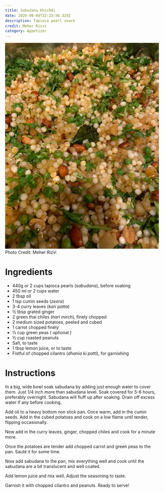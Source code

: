 ```yaml
---
title: Sabudana Khichdi
date: 2020-08-04T22:23:56.329Z
description: Tapioca pearl snack
credit: Meher Rizvi
category: Appetizer
---
```

![sabudana khichdi](sabudana-khichdi.jpeg)
Photo Credit: Meher Rizvi

# Ingredients
* 440g or 2 cups tapioca pearls (_sabudana_), before soaking
* 450 ml or 2 cups water
* 2 tbsp oil
* 1 tsp cumin seeds (_zeera_)
* 3-4 curry leaves (_kari patta_)
* ½ tbsp grated ginger 
* 2 green thai chiles (_hari mirch_), finely chopped 
* 2 medium sized potatoes, peeled and cubed 
* 1 carrot chopped finely
* ½ cup green peas ( optional ) 
* ½ cup roasted peanuts 
* Salt, to taste 
* 1 tbsp lemon juice, or to taste
* Fistful of chopped cilantro (_dhania ki patti_), for garnishing

# Instructions
In a big, wide bowl soak sabudana by adding just enough water to cover them. Just 1/4 inch more     than sabudana level. Soak covered for 5-6 hours, preferably overnight. Sabudana will fluff up after soaking. Drain off excess water if any before cooking.

Add oil to a heavy bottom non stick pan. Once warm, add in the cumin seeds. Add in the cubed potatoes and cook on a low flame until tender, flipping occasionally.

Now add in the curry leaves, ginger, chopped chiles and cook for a minute more.

Once the potatoes are tender add chopped carrot and green peas to the pan. Sauté it for some time.

Now add sabudana to the pan, mix everything well and cook until the sabudana are a bit translucent and well coated.

Add lemon juice and mix well. Adjust the seasoning to taste.

Garnish it with chopped cilantro and peanuts. Ready to serve!
